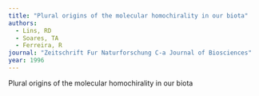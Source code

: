 ```yaml
---
title: "Plural origins of the molecular homochirality in our biota"
authors:
  - Lins, RD
  - Soares, TA
  - Ferreira, R
journal: "Zeitschrift Fur Naturforschung C-a Journal of Biosciences"
year: 1996
---
```


Plural origins of the molecular homochirality in our biota
